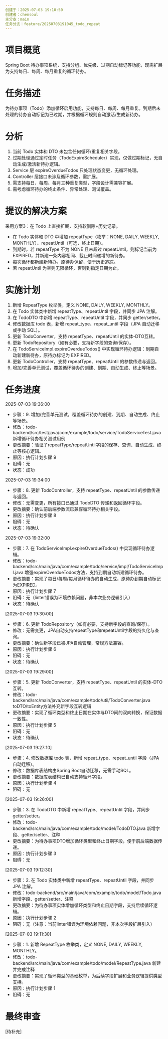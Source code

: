```yaml
---
创建于：2025-07-03 19:10:50
创建者：chensoul
主分支：main
任务分支：feature/20250703191045_todo_repeat
---
```


# 项目概览

Spring Boot 待办事项系统，支持分组、优先级、过期自动标记等功能，现需扩展为支持每日、每周、每月重复的循环待办。

# 任务描述

为待办事项（Todo）添加循环启用功能，支持每日、每周、每月重复。到期后未处理的待办自动标记为已过期，并根据循环规则自动激活/生成新待办。

# 分析

1. 当前 Todo 实体和 DTO 未包含任何循环/重复相关字段。
2. 过期处理通过定时任务（TodoExpireScheduler）实现，仅做过期标记，无自动生成/激活新待办逻辑。
3. Service 层 expireOverdueTodos 只处理状态变更，无循环处理。
4. Controller 层接口未涉及循环参数，需扩展。
5. 需支持每日、每周、每月三种重复类型，字段设计需兼容扩展。
6. 需考虑循环待办的终止条件、异常处理、测试覆盖。

# 提议的解决方案

采用方案3：在 Todo 上直接扩展，支持软删除+历史记录。
- 在 Todo 实体和 DTO 中增加 repeatType（枚举：NONE, DAILY, WEEKLY, MONTHLY）、repeatUntil（可选，终止日期）。
- 到期时，若 repeatType 不为 NONE 且未超过 repeatUntil，则标记当前为 EXPIRED，并新建一条内容相同、截止时间递增的新待办。
- 每次循环都新建新待办，原待办保留，便于历史追踪。
- 若 repeatUntil 为空则无限循环，否则到指定日期为止。

# 实施计划

1. 新增 RepeatType 枚举类，定义 NONE, DAILY, WEEKLY, MONTHLY。
2. 在 Todo 实体类中新增 repeatType、repeatUntil 字段，并同步 JPA 注解。
3. 在 TodoDTO 中新增 repeatType、repeatUntil 字段，并同步 getter/setter。
4. 修改数据库 todo 表，新增 repeat_type、repeat_until 字段（JPA 自动迁移或手动 SQL）。
5. 更新 TodoConverter，支持 repeatType、repeatUntil 的实体-DTO互转。
6. 更新 TodoRepository（如有必要，支持新字段的查询/保存）。
7. 在 TodoServiceImpl.expireOverdueTodos() 中实现循环待办逻辑：到期自动新建新待办，原待办标记为 EXPIRED。
8. 更新 TodoController，支持 repeatType、repeatUntil 的参数传递与返回。
9. 增加/完善单元测试，覆盖循环待办的创建、到期、自动生成、终止等场景。

# 任务进度

2025-07-03 19:36:00
- 步骤：9. 增加/完善单元测试，覆盖循环待办的创建、到期、自动生成、终止等场景。
- 修改：todo-backend/src/test/java/com/example/todo/service/TodoServiceTest.java 新增循环待办相关测试用例
- 更改摘要：验证了repeatType/repeatUntil字段的保存、查询、自动生成、终止等核心逻辑。
- 原因：执行计划步骤 9
- 阻碍：无
- 状态：成功

2025-07-03 19:34:00
- 步骤：8. 更新 TodoController，支持 repeatType、repeatUntil 的参数传递与返回。
- 修改：无需变更，所有接口已通过 TodoDTO 传递和返回循环字段。
- 更改摘要：确认前后端参数流已兼容循环待办相关字段。
- 原因：执行计划步骤 8
- 阻碍：无
- 状态：待确认

2025-07-03 19:32:00
- 步骤：7. 在 TodoServiceImpl.expireOverdueTodos() 中实现循环待办逻辑。
- 修改：todo-backend/src/main/java/com/example/todo/service/impl/TodoServiceImpl.java 增强expireOverdueTodos方法，支持到期自动新建循环待办。
- 更改摘要：实现了每日/每周/每月循环待办的自动生成，原待办到期自动标记为EXPIRED。
- 原因：执行计划步骤 7
- 阻碍：无（linter错误为环境依赖问题，非本次业务逻辑引入）
- 状态：待确认

[2025-07-03 19:30:00]
- 步骤：6. 更新 TodoRepository（如有必要，支持新字段的查询/保存）。
- 修改：无需变更，JPA自动支持repeatType和repeatUntil字段的持久化与查询。
- 更改摘要：确认新字段已被JPA自动管理，常规方法兼容。
- 原因：执行计划步骤 6
- 阻碍：无
- 状态：待确认

[2025-07-03 19:29:00]
- 步骤：5. 更新 TodoConverter，支持 repeatType、repeatUntil 的实体-DTO互转。
- 修改：todo-backend/src/main/java/com/example/todo/util/TodoConverter.java toDTO/toEntity方法补充新字段互转逻辑
- 更改摘要：实现了循环类型和终止日期在实体与DTO间的双向转换，保证数据一致性。
- 原因：执行计划步骤 5
- 阻碍：无
- 状态：待确认

[2025-07-03 19:27:10]
- 步骤：4. 修改数据库 todo 表，新增 repeat_type、repeat_until 字段（JPA 自动迁移）。
- 修改：数据库表结构由Spring Boot自动迁移，无需手动SQL。
- 更改摘要：数据库表结构已自动支持循环字段。
- 原因：执行计划步骤 4
- 阻碍：无

[2025-07-03 19:26:00]
- 步骤：3. 在 TodoDTO 中新增 repeatType、repeatUntil 字段，并同步 getter/setter。
- 修改：todo-backend/src/main/java/com/example/todo/model/TodoDTO.java 新增字段、getter/setter、注释
- 更改摘要：为待办事项DTO增加循环类型和终止日期字段，便于前后端数据传递。
- 原因：执行计划步骤 3
- 阻碍：无

[2025-07-03 19:12:30]
- 步骤：2. 在 Todo 实体类中新增 repeatType、repeatUntil 字段，并同步 JPA 注解。
- 修改：todo-backend/src/main/java/com/example/todo/model/Todo.java 新增字段、getter/setter、注释
- 更改摘要：为待办事项实体增加循环类型和终止日期字段，支持后续循环逻辑。
- 原因：执行计划步骤 2
- 阻碍：无（注意：当前linter错误为环境依赖问题，非本次字段扩展引入）

[2025-07-03 19:11:30]
- 步骤：1. 新增 RepeatType 枚举类，定义 NONE, DAILY, WEEKLY, MONTHLY。
- 修改：todo-backend/src/main/java/com/example/todo/model/RepeatType.java 新建并完成注释
- 更改摘要：实现了循环类型的基础枚举，为后续字段扩展和业务逻辑提供类型支持。
- 原因：执行计划步骤 1
- 阻碍：无

# 最终审查

[待补充]

